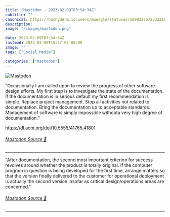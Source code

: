 ```yaml
---
title: "Mastodon - 2023-02-09T03:54:34Z"
subtitle: ""
canonical: https://hachyderm.io/users/mweagle/statuses/109832757233221860
description:
image: "/images/mastodon.png"

date: 2023-02-09T03:54:34Z
lastmod: 2024-03-09T15:47:03-08:00
image: ""
tags: ["Social Media"]

categories: ["mastodon"]
---
```

![Mastodon](/images/mastodon.png)

<p>“Occasionally I am called upon to review the progress of other software design efforts. My first step is to investigate the state of the documentation. If the documentation is in serious default my first recommendation is simple. Replace project management. Stop all activities not related to documentation. Bring the documentation up to acceptable standards. Management of software is simply impossible withouta very high degree of documentation.“</p><p><a href="https://dl.acm.org/doi/10.5555/41765.41801" target="_blank" rel="nofollow noopener noreferrer" translate="no"><span class="invisible">https://</span><span class="ellipsis">dl.acm.org/doi/10.5555/41765.4</span><span class="invisible">1801</span></a></p>


###### [Mastodon Source 🐘](https://hachyderm.io/@mweagle/109832757233221860)

___

<p>&quot;After documentation, the second most important criterion for success revolves around whether the product is totally original. If the computer program in question is being developed for the first time, arrange matters so that the version finally delivered to the customer for operational deployment is actually the second version insofar as critical design/operations areas are concerned.&quot;</p>


###### [Mastodon Source 🐘](https://hachyderm.io/@mweagle/109835844174669446)

___
